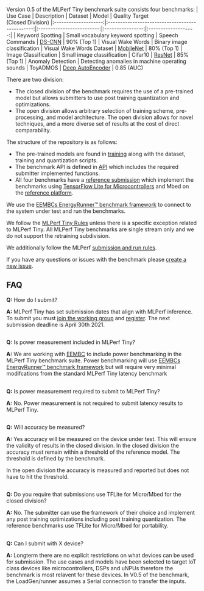 Version 0.5 of the MLPerf Tiny benchmark suite consists four benchmarks:
|       Use Case       |                   Description                   |          Dataset          |       Model      | Quality Target<br>(Closed&#160;Division)
|:--------------------:|:-----------------------------------------------:|:-------------------------:|:----------------:|:-------------------:|
|   Keyword Spotting   |        Small vocabulary keyword spotting        |      Speech Commands      |      [DS-CNN](https://github.com/mlcommons/tiny/blob/master/v0.5/training/keyword_spotting/keras_model.py)      | 90% (Top 1)
|   Visual Wake Words  |           Binary image classification           | Visual Wake Words Dataset |     [MobileNet](https://github.com/mlcommons/tiny/blob/master/v0.5/training/visual_wake_words/vww_model.py)    | 80% (Top 1)
| Image Classification |            Small image classification           |          Cifar10          |      [ResNet](https://github.com/mlcommons/tiny/blob/master/v0.5/training/image_classification/keras_model.py)      | 85% (Top 1)
|   Anomaly Detection  | Detecting anomalies in machine operating sounds |          ToyADMOS         | [Deep AutoEncoder](https://github.com/mlcommons/tiny/blob/master/v0.5/training/anomaly_detection/keras_model.py) | 0.85 (AUC)


There are two division:
* The closed division of the benchmark requires the use of a pre-trained model but allows submitters to use post training quantization and optimizations.
* The open division allows arbitrary selection of training scheme, pre-processing, and model architecture. The open division allows for novel techniques, and a more diverse set of results at the cost of direct comparability.

The structure of the repository is as follows:
* The pre-trained models are found in [training](https://github.com/mlcommons/tiny/tree/master/v0.5/training) along with the dataset, training and quantization scripts.
* The benchmark API is defined in [API](https://github.com/mlcommons/tiny/tree/master/v0.5/api) which includes the required submitter implemented functions.
* All four benchmarks have a [reference submission](https://github.com/mlcommons/tiny/tree/master/v0.5/reference_submissions) which implement 
the benchmarks using [TensorFlow Lite for Microcontrollers](https://www.tensorflow.org/lite/microcontrollers) and Mbed on the [reference platform](https://www.st.com/en/microcontrollers-microprocessors/stm32l4r5zi.html).

We use the [EEMBCs EnergyRunner™ benchmark framework](https://github.com/eembc/ulpmark-ml) to connect to the system under test and run the benchmarks.

We follow the [MLPerf Tiny Rules](https://github.com/mlcommons/tiny/blob/master/v0.5/MLPerfTiny_Rules.adoc) unless there is a specific exception related to MLPerf Tiny. All MLPerf Tiny benchmarks are single stream only and we do not support the retraining subdivision.

We additionally follow the MLPerf [submission and run rules](https://github.com/mlcommons/policies/blob/master/submission_rules.adoc).

If you have any questions or issues with the benchmark please [create a new issue](https://github.com/mlcommons/tiny/issues).

## FAQ
**Q:** How do I submit?

**A:** MLPerf Tiny has set submission dates that align with MLPerf inference. To submit you must [join the working group](https://groups.google.com/u/4/a/mlcommons.org/g/tiny) and [register](https://forms.gle/GaB9Gc2MftothYpw7). The next submission deadline is April 30th 2021.
## 

**Q:** Is power measurement included in MLPerf Tiny?

**A:** We are working with [EEMBC](https://www.eembc.org/) to include power benchmarking in the MLPerf Tiny benchmark suite. Power benchmarking will use [EEMBCs EnergyRunner™ benchmark framework](https://github.com/eembc/ulpmark-ml) but will require very minimal modifcations from the standard MLPerf Tiny latency benchmark
## 

**Q:** Is power measurement required to submit to MLPerf Tiny?

**A:** No. Power measurement is not required to submit latency results to MLPerf Tiny.
## 

**Q:** Will accuracy be measured?

**A:** Yes accuracy will be measured on the device under test. This will ensure the validity of results in the closed division. In the closed division the accuracy must remain within a threshold of the reference model. The threshold is defined by the benchmark.

In the open division the accuracy is measured and reported but does not have to hit the threshold.
## 

**Q:** Do you require that submissions use TFLite for Micro/Mbed for the closed division?

**A:** No. The submitter can use the framework of their choice and implement any post training optimizations including post training quantization. The reference benchmarks use TFLite for Micro/Mbed for portability.
## 

**Q:** Can I submit with X device?

**A:** Longterm there are no explicit restrictions on what devices can be used for submission. The use cases and models have been selected to target IoT class devices like microcontrollers, DSPs and uNPUs therefore the benchmark is most relavent for these devices. In V0.5 of the benchmark, the LoadGen/runner assumes a Serial connection to transfer the inputs.





